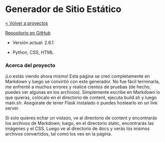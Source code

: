 # Generador de Sitio Estático

[< Volver a proyectos](..)

[Repositorio en GitHub](https://github.com/TSusinna/static_site)

- Versión actual: 2.6.1

- Python, CSS, HTML

### Acerca del proyecto

¡Lo estás viendo ahora mismo! Esta página se creó completamente en Markdown y luego se convirtió con este generador. No fue fácil terminarla, me enfrenté a muchos errores y realicé cientos de pruebas (de hecho, puedes ver algunas en los archivos). Simplemente escribe en Markdown lo que quieras, colócalo en el directorio de content, ejecuta build.sh y luego main.sh. Asegúrate de tener Flask instalado o puedes hostearlo en un live server.

Si solo quieres echar un vistazo, ve al directorio de content y encontrarás los archivos de Markdown; luego, en el directorio static, encontrarás las imágenes y el CSS. Luego ve al directorio de docs y verás los mismos archivos convertidos, tal como los ves en la página.